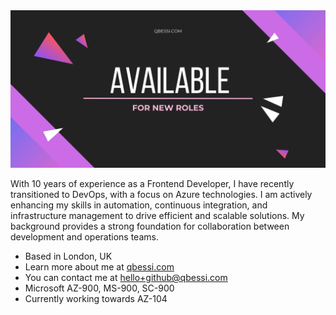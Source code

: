 <img src="banner.jpg" />

With 10 years of experience as a Frontend Developer, I have recently transitioned to DevOps, with a focus on Azure technologies. I am actively enhancing my skills in automation, continuous integration, and infrastructure management to drive efficient and scalable solutions. My background provides a strong foundation for collaboration between development and operations teams.

- Based in London, UK
- Learn more about me at [qbessi.com](http://qbessi.com)
- You can contact me at [hello+github@qbessi.com](mailto:hello+github@qbessi.com)
- Microsoft AZ-900, MS-900, SC-900
- Currently working towards AZ-104
